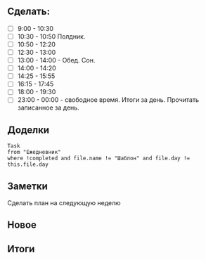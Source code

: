## Cделать:
- [ ] 9:00 - 10:30 
- [ ] 10:30 - 10:50 Полдник.
- [ ] 10:50 - 12:20 
- [ ] 12:30 - 13:00  
- [ ] 13:00 - 14:00 - Обед. Сон.
- [ ] 14:00 - 14:20
- [ ] 14:25 - 15:55 
- [ ] 16:15 - 17:45  
- [ ] 18:00 - 19:30 
- [ ] 23:00 - 00:00 - свободное время. Итоги за день. Прочитать записанное за день.

## Доделки 
```dataview
Task
from "Ежедневник"
where !completed and file.name != "Шаблон" and file.day != this.file.day
```
## Заметки

Сделать план на следующую неделю

## Новое

## Итоги
